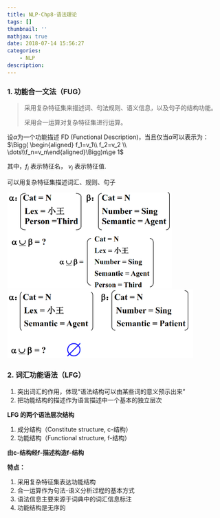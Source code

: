 ```yaml
---
title: NLP-Chp8-语法理论
tags: []
thumbnail: ''
mathjax: true
date: 2018-07-14 15:56:27
categories:
	- NLP
description:
---
```


### 1. 功能合一文法（FUG）

> 采用复杂特征集来描述词、句法规则、语义信息，以及句子的结构功能。
>
> 采用合一运算对复杂特征集进行运算。

设$\alpha$为一个功能描述 FD (Functional Description)，当且仅当$\alpha$可以表示为：$\Bigg( \begin{aligned} f_1=v_1\\ f_2=v_2 \\ \dots\\f_n=v_n\end{aligned}\Bigg)n\ge 1$

其中，$f_i$ 表示特征名， $v_i$ 表示特征值.

可以用复杂特征集描述词汇、规则、句子

<img src="NLP-Chp8-语法理论/57586295.jpg" style="zoom:50%;" />

<img src="NLP-Chp8-语法理论/7285907.jpg" style="zoom:50%;" />

### 2. 词汇功能语法（LFG）

1. 突出词汇的作用，体现“语法结构可以由某些词的意义预示出来”
2. 把功能结构的描述作为语言描述中一个基本的独立层次

**LFG 的两个语法层次结构**

1. 成分结构（Constitute structure, c-结构）
2. 功能结构（Functional structure, f-结构）

**由c-结构经f-描述构造f-结构**

**特点：**

1. 采用复杂特征集表达功能结构
2. 合一运算作为句法-语义分析过程的基本方式
3. 语法信息主要来源于词典中的词汇信息标注
4. 功能结构是无序的

